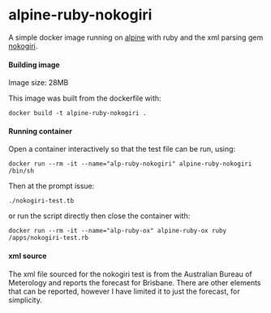# alpine-ruby-nokogiri
A simple docker image running on [alpine](http://www.alpinelinux.org/) with ruby and the xml parsing gem [nokogiri](http://www.nokogiri.org/).

#### Building image
Image size: 28MB

This image was built from the dockerfile with:
```
docker build -t alpine-ruby-nokogiri .
```

#### Running container
Open a container interactively so that the test file can be run, using:
```
docker run --rm -it --name="alp-ruby-nokogiri" alpine-ruby-nokogiri /bin/sh
```

Then at the prompt issue: 
```
./nokogiri-test.tb
```

or run the script directly then close the container with:
```
docker run --rm -it --name="alp-ruby-ox" alpine-ruby-ox ruby /apps/nokogiri-test.rb

```

#### xml source
The xml file sourced for the nokogiri test is from the Australian Bureau of Meterology and reports the forecast for Brisbane. There are other elements that can be reported, however I have limited it to just the forecast, for simplicity.
